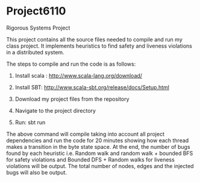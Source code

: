 # Project6110
Rigorous Systems Project 

This project contains all the source files needed to compile and run my class project. It implements heuristics to find safety and liveness violations in a distributed system.

The steps to compile and run the code is as follows:

1. Install scala : http://www.scala-lang.org/download/

2. Install SBT: http://www.scala-sbt.org/release/docs/Setup.html

3. Download my project files from the repository

4. Navigate to the project directory

5. Run: sbt run

The above command will compile taking into account all project dependencies and run the code for 20 minutes showing how each thread makes a transition in the byte state space.
At the end, the number of bugs found by each heuristic i.e. Random walk and random walk + bounded BFS for safety violations and Bounded DFS + Random walks for liveness violations will be output. The total number of nodes, edges and the injected bugs will also be output.

